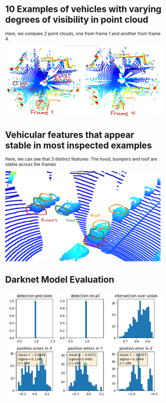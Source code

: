 # 10 Examples of vehicles with varying degrees of visibility in point cloud

Here, we compare 2 point clouds, one from frame 1 and another from frame 4.

<img src="img/varying_visibility.png">

# Vehicular features that appear stable in most inspected examples

Here, we can see that 3 distinct features: The hood, bumpers and roof are stable across the frames

<img src="img/stable_features_0.png" width=500>


# Darknet Model Evaluation

<img src="img/darknet_model_evaluation.png" width=600>
